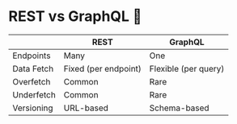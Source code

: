# REST vs GraphQL 🥊

|            | **REST**            | **GraphQL**            |
|------------|---------------------|------------------------|
| Endpoints  | Many                | One                    |
| Data Fetch | Fixed (per endpoint)| Flexible (per query)   |
| Overfetch  | Common              | Rare                   |
| Underfetch | Common              | Rare                   |
| Versioning | URL-based           | Schema-based           | 